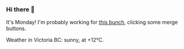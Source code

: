 ### Hi there :wave:

It's Monday! I'm probably working for [this bunch](https://github.com/kohofinancial), clicking some merge buttons.

Weather in Victoria BC: sunny, at +12°C.
